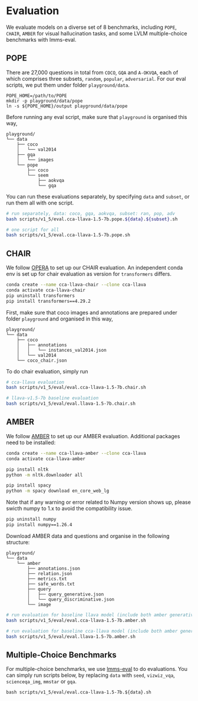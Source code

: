 # Evaluation

We evaluate models on a diverse set of 8 benchmarks, including `POPE`, `CHAIR`, `AMBER` for visual hallucination tasks, and some LVLM multiple-choice benchmarks with lmms-eval.

## POPE

There are 27,000 questions in total from `COCO`, `GQA` and `A-OKVQA`, each of which comprises three subsets, `random`, `popular`, `adversarial`. For our eval scripts, we put them under folder `playground/data`. 
```
POPE_HOME=/path/to/POPE
mkdir -p playground/data/pope
ln -s ${POPE_HOME}/output playground/data/pope
```
Before running any eval script, make sure that `playground` is organised this way,
```
playground/
└── data
    ├── coco
    │   └── val2014
    ├── gqa
    │   └── images
    └── pope
        ├── coco
        └── seem
            ├── aokvqa
            └── gqa
```
You can run these evaluations separately, by specifying `data` and `subset`, or run them all with one script.
```bash
# run separately, data: coco, gqa, aokvqa, subset: ran, pop, adv
bash scripts/v1_5/eval.cca-llava-1.5-7b.pope.${data}.${subset}.sh

# one script for all
bash scripts/v1_5/eval.cca-llava-1.5-7b.pope.sh
```

## CHAIR

We follow [OPERA](https://github.com/shikiw/OPERA) to set up our CHAIR evaluation. An independent conda env is set up for chair evaluation as version for `transformers` differs. 

```bash
conda create --name cca-llava-chair --clone cca-llava
conda activate cca-llava-chair
pip uninstall transformers
pip install transformers==4.29.2
```

First, make sure that coco images and annotations are prepared under folder `playground` and organised in this way,
```
playground/
└── data
    ├── coco
    │   ├── annotations
    │   │   └── instances_val2014.json
    │   └── val2014
    └── coco_chair.json

```

To do chair evaluation, simply run
```bash
# cca-llava evaluation
bash scripts/v1_5/eval/eval.cca-llava-1.5-7b.chair.sh

# llava-v1.5-7b baseline evaluation
bash scripts/v1_5/eval/eval.llava-1.5-7b.chair.sh
```
## AMBER

We follow [AMBER](https://github.com/junyangwang0410/AMBER) to set up our AMBER evaluation. Additional packages need to be installed:
```bash
conda create --name cca-llava-amber --clone cca-llava
conda activate cca-llava-amber

pip install nltk
python -m nltk.downloader all

pip install spacy
python -m spacy download en_core_web_lg
```
Note that if any warning or error related to Numpy version shows up, please swicth numpy to 1.x to avoid the compatibility issue. 
```bash
pip uninstall numpy
pip install numpy==1.26.4
```

Download AMBER data and questions and organise in the following structure:
```
playground/
└── data
    └── amber
        ├── annotations.json
        ├── relation.json
        ├── metrics.txt
        ├── safe_words.txt
        ├── query
        │   ├── query_generative.json
        │   └── query_discriminative.json
        └── image
```
```bash
# run evaluation for baseline llava model (include both amber generative and amber discriminative)
bash scripts/v1_5/eval/eval.cca-llava-1.5-7b.amber.sh

# run evaluation for baseline cca-llava model (include both amber generative and amber discriminative)
bash scripts/v1_5/eval/eval.llava-1.5-7b.amber.sh
```

## Multiple-Choice Benchmarks
For multiple-choice benchmarks, we use [lmms-eval](https://github.com/EvolvingLMMs-Lab/lmms-eval) to do evaluations. You can simply run scripts below, by replacing `data` with `seed`, `vizwiz_vqa`, `scienceqa_img`, `mmstar` or `gqa`.
```
bash scripts/v1_5/eval/eval.cca-llava-1.5-7b.${data}.sh
```
